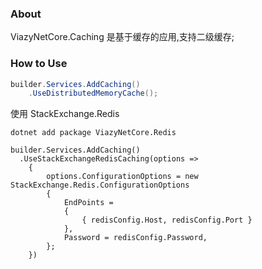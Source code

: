 ﻿### About
ViazyNetCore.Caching 是基于缓存的应用,支持二级缓存;

### How to Use
```csharp
builder.Services.AddCaching()
    .UseDistributedMemoryCache();
```
 
使用 StackExchange.Redis
```
dotnet add package ViazyNetCore.Redis
```
```
builder.Services.AddCaching()
  .UseStackExchangeRedisCaching(options =>
    {
        options.ConfigurationOptions = new StackExchange.Redis.ConfigurationOptions
        {
            EndPoints =
            {
                { redisConfig.Host, redisConfig.Port }
            },
            Password = redisConfig.Password,
        };
    })

```